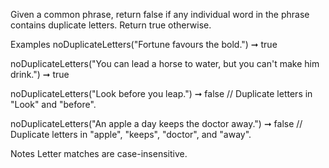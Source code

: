 Given a common phrase, return false if any individual word in the phrase contains duplicate letters. Return true otherwise.

Examples
noDuplicateLetters("Fortune favours the bold.") ➞ true

noDuplicateLetters("You can lead a horse to water, but you can't make him drink.") ➞ true

noDuplicateLetters("Look before you leap.") ➞ false
// Duplicate letters in "Look" and "before".

noDuplicateLetters("An apple a day keeps the doctor away.") ➞ false
// Duplicate letters in "apple", "keeps", "doctor", and "away".

Notes
Letter matches are case-insensitive.